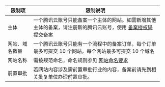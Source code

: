 | **限制项**     | 限制说明                                                     |
| -------------- | ------------------------------------------------------------ |
| 主体           | 一个腾讯云账号只能备案一个主体的网站。如需新增其他主体的备案，请注册新的腾讯云账号，使用 [备案授权码](https://cloud.tencent.com/document/product/243/9713) 提交备案 |
| 网站、域名数量 | 一个腾讯云账号只能有一个流程中的备案订单，每个订单最多可提交 10 个网站，每个网站最多可提交 10 个域名 |
| 网站名称       | 需按规范命名，命名规则参见 [网站命名要求](https://cloud.tencent.com/document/product/243/11740) |
| 前置审批       | 若网站内容涉及需前置审批行业的内容，备案前请先到相关批复单位办理前置审批。 |

